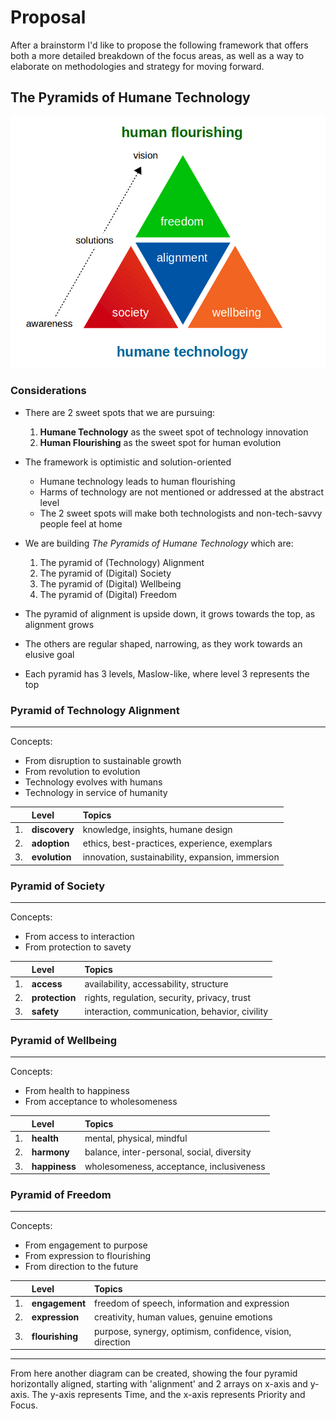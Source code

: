 # Proposal

After a brainstorm I'd like to propose the following framework that offers both a more detailed breakdown of the focus areas, as well as a way to elaborate on methodologies and strategy for moving forward.

## The Pyramids of Humane Technology

![Pyramids of Humane Technology](humanetech-pyramids-of-humane-technology.png) 

### Considerations

- There are 2 sweet spots that we are pursuing:
  1. **Humane Technology** as the sweet spot of technology innovation
  2. **Human Flourishing** as the sweet spot for human evolution

- The framework is optimistic and solution-oriented
  - Humane technology leads to human flourishing
  - Harms of technology are not mentioned or addressed at the abstract level
  - The 2 sweet spots will make both technologists and non-tech-savvy people feel at home

- We are building _The Pyramids of Humane Technology_ which are:

  1. The pyramid of (Technology) Alignment
  2. The pyramid of (Digital) Society
  3. The pyramid of (Digital) Wellbeing
  4. The pyramid of (Digital) Freedom

- The pyramid of alignment is upside down, it grows towards the top, as alignment grows

- The others are regular shaped, narrowing, as they work towards an elusive goal

- Each pyramid has 3 levels, Maslow-like, where level 3 represents the top

### Pyramid of Technology Alignment
---

Concepts:

- From disruption to sustainable growth
- From revolution to evolution
- Technology evolves with humans
- Technology in service of humanity

| |Level | Topics |
| :---: | :--- | :--- |
| 1. | **discovery** | knowledge, insights, humane design | 
| 2. | **adoption** | ethics, best-practices, experience, exemplars | 
| 3. | **evolution** | innovation, sustainability, expansion, immersion | 

### Pyramid of Society
---

Concepts:

- From access to interaction
- From protection to savety

| |Level | Topics |
| :---: | :--- | :--- |
| 1. | **access** | availability, accessability, structure | 
| 2. | **protection** | rights, regulation, security, privacy, trust | 
| 3. | **safety** | interaction, communication, behavior, civility |

### Pyramid of Wellbeing
---

Concepts:

- From health to happiness
- From acceptance to wholesomeness

| |Level | Topics |
| :---: | :--- | :--- |
| 1. | **health** | mental, physical, mindful | 
| 2. | **harmony** | balance, inter-personal, social, diversity | 
| 3. | **happiness** | wholesomeness, acceptance, inclusiveness |

### Pyramid of Freedom
---

Concepts:

- From engagement to purpose
- From expression to flourishing
- From direction to the future

| |Level | Topics |
| :---: | :--- | :--- |
| 1. | **engagement** | freedom of speech, information and expression | 
| 2. | **expression** | creativity, human values, genuine emotions | 
| 3. | **flourishing** | purpose, synergy, optimism, confidence, vision, direction |

---

From here another diagram can be created, showing the four pyramid horizontally aligned, starting with 'alignment' and 2 arrays on x-axis and y-axis. The y-axis represents Time, and the x-axis represents Priority and Focus.
